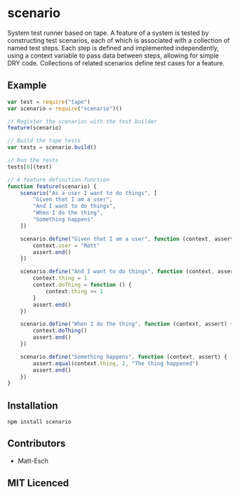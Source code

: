 # scenario

<!-- [![browser support][5]][6] -->

<!-- [![build status][1]][2] [![NPM version][7]][8] [![dependency status][3]][4] -->

System test runner based on tape. A feature of a system is tested by constructing test scenarios, each of which is
associated with a collection of named test steps. Each step is defined and implemented independently, using a context variable to pass data between steps, allowing for simple DRY code. Collections of related scenarios define test cases
for a feature.

## Example

```js
var test = require("tape")
var scenario = require("scenario")()

// Register the scenarios with the test builder
feature(scenario)

// Build the tape tests
var tests = scenario.build()

// Run the tests
tests[0](test)

// A feature definition function
function feature(scenario) {
    scenario("As a user I want to do things", [
        "Given that I am a user",
        "And I want to do things",
        "When I do the thing",
        "Something happens"
    ])

    scenario.define("Given that I am a user", function (context, assert) {
        context.user = "Matt"
        assert.end()
    })

    scenario.define("And I want to do things", function (context, assert) {
        context.thing = 1
        context.doThing = function () {
            context.thing += 1
        }
        assert.end()
    })

    scenario.define("When I do the thing", function (context, assert) {
        context.doThing()
        assert.end()
    })

    scenario.define("Something happens", function (context, assert) {
        assert.equal(context.thing, 2, "The thing happened")
        assert.end()
    })
}
```

## Installation

`npm install scenario`

## Contributors

 - Matt-Esch

## MIT Licenced

  [1]: https://secure.travis-ci.org/Colingo/scenario.png
  [2]: https://travis-ci.org/Colingo/scenario
  [3]: https://david-dm.org/Colingo/scenario.png
  [4]: https://david-dm.org/Colingo/scenario
  [5]: https://ci.testling.com/Colingo/scenario.png
  [6]: https://ci.testling.com/Colingo/scenario
  [7]: https://badge.fury.io/js/scenario.png
  [8]: https://badge.fury.io/js/scenario
